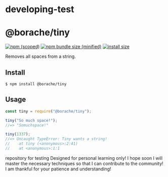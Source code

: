 # developing-test
# @borache/tiny

[![npm (scoped)](https://img.shields.io/npm/v/@borache/tiny.svg)](https://www.npmjs.com/package/@borache/tiny)
[![npm bundle size (minified)](https://img.shields.io/bundlephobia/min/@borache/tiny.svg)](https://www.npmjs.com/package/@borache/tiny)
[![install size](https://packagephobia.now.sh/badge?p=@borache/tiny)](https://packagephobia.now.sh/result?p=@borache/tiny)

Removes all spaces from a string.

## Install

```
$ npm install @borache/tiny
```

## Usage

```js
const tiny = require("@borache/tiny");

tiny("So much space!");
//=> "Somuchspace!"

tiny(1337);
//=> Uncaught TypeError: Tiny wants a string!
//    at tiny (<anonymous>:2:41)
//    at <anonymous>:1:1
```
repository for testing
Designed for personal learning only!
I hope soon I will master the necessary techniques so that I can contribute to the community!
I am thankful for your patience and understanding!
